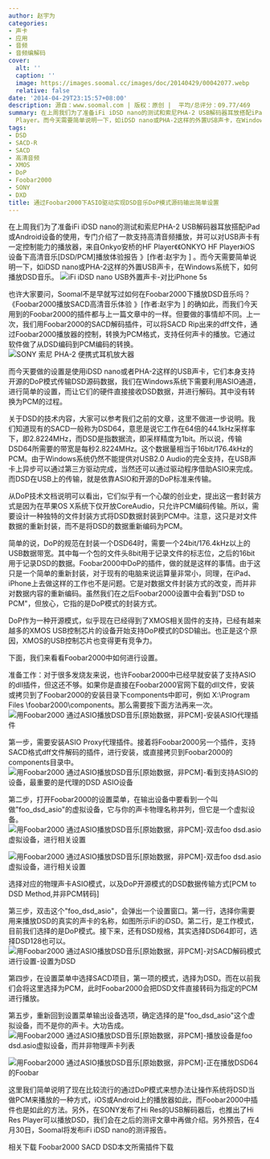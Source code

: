 ```yaml
---
author: 赵宇为
categories:
- 声卡
- 应用
- 音频
- 音频编解码
cover:
  alt: ''
  caption: ''
  image: https://images.soomal.cc/images/doc/20140429/00042077.webp
  relative: false
date: '2014-04-29T23:15:57+08:00'
description: 源自：www.soomal.com | 版权：原创 |  平均/总评分：09.77/469
summary: 在上周我们为了准备iFi iDSD nano的测试和索尼PHA-2 USB解码器耳放搭配iPad或Android设备的使用，专门介绍了一款支持高清音频播放，并可以对USB声卡有一定控制能力的播放器，来自Onkyo安桥的HF
  Player。而今天需要简单说明一下，如iDSD nano或PHA-2这样的外置USB声卡，在Windows系统下，如何播放DSD音乐。
tags:
- DSD
- SACD-R
- SACD
- 高清音频
- XMOS
- DoP
- Foobar2000
- SONY
- DXD
title: 通过Foobar2000下ASIO驱动实现DSD音乐DoP模式源码输出简单设置
---
```


在上周我们为了准备iFi iDSD nano的测试和索尼PHA-2 USB解码器耳放搭配iPad或Android设备的使用，专门介绍了一款支持高清音频播放，并可以对USB声卡有一定控制能力的播放器，来自Onkyo安桥的HF Player《《ONKYO HF Player》iOS设备下高清音乐[DSD/PCM]播放体验报告 》[作者:赵宇为 ]
。而今天需要简单说明一下，如iDSD nano或PHA-2这样的外置USB声卡，在Windows系统下，如何播放DSD音乐。
![iFi iDSD nano USB外置声卡-对比iPhone 5s](https://images.soomal.cc/images/doc/20140415/00041654.webp)




也许大家要问，Soomal不是早就写过如何在Foobar2000下播放DSD音乐吗？《Foobar2000播放SACD高清音乐体验 》[作者:赵宇为 ]
的确如此，而我们今天用到的Foobar2000的插件都与上一篇文章中的一样。但要做的事情却不同。上一次，我们用Foobar2000的SACD解码插件，可以将SACD Rip出来的dff文件，通过Foobar2000播放器的控制，转换为PCM格式，支持任何声卡的播放。它通过软件做了从DSD编码到PCM编码的转换。
![SONY 索尼 PHA-2 便携式耳机放大器](https://images.soomal.cc/images/doc/20140420/00041801.webp)




而今天要做的设置是使用iDSD nano或者PHA-2这样的USB声卡，它们本身支持开源的DoP模式传输DSD源码数据，我们在Windows系统下需要利用ASIO通道，进行简单的设置，而让它们的硬件直接接收DSD数据，并进行解码。其中没有转换为PCM的过程。

关于DSD的技术内容，大家可以参考我们之前的文章，这里不做进一步说明。我们知道现有的SACD一般称为DSD64，意思是说它工作在64倍的44.1kHz采样率下，即2.8224MHz，而DSD是指数据流，即采样精度为1bit。所以说，传输DSD64所需要的带宽是每秒2.8224MHz。这个数据量相当于16bit/176.4kHz的PCM。由于Windows系统仍然不能提供对USB2.0 Audio的完全支持，在USB声卡上异步可以通过第三方驱动完成，当然还可以通过驱动程序借助ASIO来完成。而DSD在USB上的传输，就是依靠ASIO和开源的DoP标准来传输。

从DoP技术文档说明可以看出，它们似乎有一个心酸的创业史，提出这一套封装方式是因为在苹果OS X系统下仅开放CoreAudio，只允许PCM编码传输。所以，需要设计一种独特的文件封装方式将DSD数据封装到PCM中。注意，这只是对文件数据的重新封装，而不是将DSD的数据重新编码为PCM。

简单的说，DoP的规范在封装一个DSD64时，需要一个24bit/176.4kHz以上的USB数据带宽。其中每一个包的文件头8bit用于记录文件的标志位，之后的16bit用于记录DSD的数据。Foobar2000中DoP的插件，做的就是这样的事情。由于这只是一个简单的重新封装，对于现有的电脑来说运算量非常小，同理，在iPad、iPhone上去做这样的工作也不是问题。它是对数据文件封装方式的改变，而并非对数据内容的重新编码。虽然我们在之后Foobar2000设置中会看到"DSD to PCM"，但放心，它指的是DoP模式的封装方式。

DoP作为一种开源模式，似乎现在已经得到了XMOS相关固件的支持，已经有越来越多的XMOS USB控制芯片的设备开始支持DoP模式的DSD输出。也正是这个原因，XMOS的USB控制芯片也变得更有竞争力。

下面，我们来看看Foobar2000中如何进行设置。

准备工作：对于很多发烧友来说，也许Foobar2000中已经早就安装了支持ASIO的dll插件，但这还不够。如果你是直接在Foobar2000官网下载的dll文件，安装或拷贝到了Foobar2000的安装目录下components中即可，例如 X:\Program Files \foobar2000\components。那么需要按下面方法再来一次。
![用Foobar2000 通过ASIO播放DSD音乐[原始数据，非PCM]-安装ASIO代理插件](https://images.soomal.cc/images/doc/20140429/00042070.webp)




第一步，需要安装ASIO Proxy代理插件。接着将Foobar2000另一个插件，支持SACD格式dff文件解码的插件，进行安装，或直接拷贝到Foobar2000的components目录中。
![用Foobar2000 通过ASIO播放DSD音乐[原始数据，非PCM]-看到支持ASIO的设备，最重要的是代理的DSD ASIO设备](https://images.soomal.cc/images/doc/20140429/00042071.webp)




第二步，打开Foobar2000的设置菜单，在输出设备中要看到一个叫做"foo_dsd_asio"的虚拟设备，它与你的声卡物理名称并列，但它是一个虚拟设备。
![用Foobar2000 通过ASIO播放DSD音乐[原始数据，非PCM]-双击foo dsd.asio虚拟设备，进行相关设置](https://images.soomal.cc/images/doc/20140429/00042072.webp)




![用Foobar2000 通过ASIO播放DSD音乐[原始数据，非PCM]-双击foo dsd.asio虚拟设备，进行相关设置](https://images.soomal.cc/images/doc/20140429/00042073.webp)

选择对应的物理声卡ASIO模式，以及DoP开源模式的DSD数据传输方式[PCM to DSD Method,并非PCM转码]


第三步，双击这个"foo_dsd_asio"，会弹出一个设置窗口。第一行，选择你需要用来播放DSD的真实的声卡的名称，如图所示iFi的iDSD。第二行，是工作模式，目前我们选择的是DoP模式。接下来，还有DSD规格，其实选择DSD64即可，选择DSD128也可以。
![用Foobar2000 通过ASIO播放DSD音乐[原始数据，非PCM]-对SACD解码模式进行设置-设置为DSD](https://images.soomal.cc/images/doc/20140429/00042074.webp)




第四步，在设置菜单中选择SACD项目，第一项的模式，选择为DSD。而在以前我们会将这里选择为PCM，此时Foobar2000会把DSD文件直接转码为指定的PCM进行播放。

第五步，重新回到设置菜单输出设备选项，确定选择的是"foo_dsd_asio"这个虚拟设备，而不是你的声卡。大功告成。
![用Foobar2000 通过ASIO播放DSD音乐[原始数据，非PCM]-播放设备是foo dsd.asio虚拟设备，而并非物理声卡列表](https://images.soomal.cc/images/doc/20140429/00042075.webp)




![用Foobar2000 通过ASIO播放DSD音乐[原始数据，非PCM]-正在播放DSD64的Foobar](https://images.soomal.cc/images/doc/20140429/00042076.webp)




这里我们简单说明了现在比较流行的通过DoP模式来想办法让操作系统将DSD当做PCM来播放的一种方式，iOS或Android上的播放器如此，而Foobar2000中插件也是如此的方法。另外，在SONY发布了Hi Res的USB解码器后，也推出了Hi Res Player可以播放DSD，我们会在之后的测评文章中再做介绍。另外预告，在4月30日，Soomal将发布iFi iDSD nano的测评报告。


相关下载
Foobar2000 SACD DSD本文所需插件下载